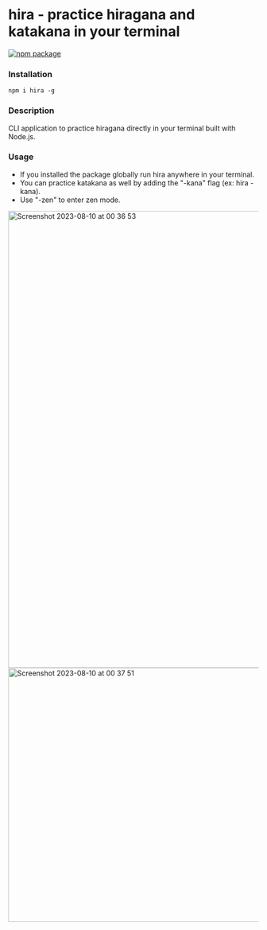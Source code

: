 # hira - practice hiragana and katakana in your terminal

[![npm package](https://img.shields.io/badge/hira-npm-red)](https://www.npmjs.com/package/hira)

### Installation

```
npm i hira -g
```

### Description

CLI application to practice hiragana directly in your terminal built with Node.js.

### Usage

- If you installed the package globally run hira anywhere in your terminal.
- You can practice katakana as well by adding the "-kana" flag (ex: hira -kana).
- Use "-zen" to enter zen mode.

<img width="919" alt="Screenshot 2023-08-10 at 00 36 53" src="https://github.com/Klavrin/hira/assets/59708142/2b5c7b40-43d8-4014-80eb-574dbf8560d6">
<img width="511" alt="Screenshot 2023-08-10 at 00 37 51" src="https://github.com/Klavrin/hira/assets/59708142/77ccc145-10fa-4a58-b083-a560a3fa3fac">
